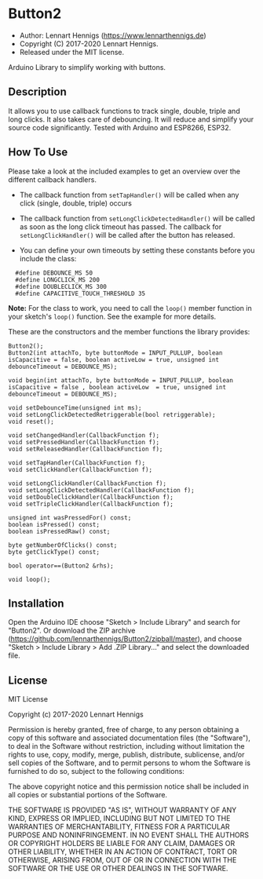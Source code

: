 Button2
======

* Author: Lennart Hennigs (https://www.lennarthennigs.de)
* Copyright (C) 2017-2020 Lennart Hennigs.
* Released under the MIT license.

Arduino Library to simplify working with buttons.


Description
-----------
It allows you to use callback functions to track single, double, triple and long clicks. It also takes care of debouncing. It will reduce and simplify your source code significantly. Tested with Arduino and ESP8266, ESP32.

How To Use
----------
Please take a look at the included examples to get an overview over the different callback handlers. 

- The callback function from ```setTapHandler()```  will be called when any click (single, double, triple) occurs
- The callback function from  ```setLongClickDetectedHandler()``` will be called as soon as the long click timeout has passed. The callback for ```setLongClickHandler()``` will be called after the button has released.

- You can define your own timeouts by setting these constants before you include the class:

```
  #define DEBOUNCE_MS 50
  #define LONGCLICK_MS 200
  #define DOUBLECLICK_MS 300
  #define CAPACITIVE_TOUCH_THRESHOLD 35
```

**Note:** For the class to work, you need to call the `loop()` member function in your sketch's `loop()` function. See the example for more details.


These are the constructors and the member functions the library provides:

```
Button2();
Button2(int attachTo, byte buttonMode = INPUT_PULLUP, boolean isCapacitive = false, boolean activeLow = true, unsigned int debounceTimeout = DEBOUNCE_MS);

void begin(int attachTo, byte buttonMode = INPUT_PULLUP, boolean isCapacitive = false , boolean activeLow  = true, unsigned int debounceTimeout = DEBOUNCE_MS);

void setDebounceTime(unsigned int ms);
void setLongClickDetectedRetriggerable(bool retriggerable);
void reset();

void setChangedHandler(CallbackFunction f);
void setPressedHandler(CallbackFunction f);
void setReleasedHandler(CallbackFunction f);

void setTapHandler(CallbackFunction f);
void setClickHandler(CallbackFunction f);

void setLongClickHandler(CallbackFunction f);
void setLongClickDetectedHandler(CallbackFunction f);
void setDoubleClickHandler(CallbackFunction f);
void setTripleClickHandler(CallbackFunction f);

unsigned int wasPressedFor() const;
boolean isPressed() const;
boolean isPressedRaw() const;

byte getNumberOfClicks() const;
byte getClickType() const;

bool operator==(Button2 &rhs);

void loop();
```

Installation
------------
Open the Arduino IDE choose "Sketch > Include Library" and search for "Button2". 
Or download the ZIP archive (https://github.com/lennarthennigs/Button2/zipball/master), and choose "Sketch > Include Library > Add .ZIP Library..." and select the downloaded file.


License
-------

MIT License

Copyright (c) 2017-2020 Lennart Hennigs

Permission is hereby granted, free of charge, to any person obtaining a copy
of this software and associated documentation files (the "Software"), to deal
in the Software without restriction, including without limitation the rights
to use, copy, modify, merge, publish, distribute, sublicense, and/or sell
copies of the Software, and to permit persons to whom the Software is
furnished to do so, subject to the following conditions:

The above copyright notice and this permission notice shall be included in all
copies or substantial portions of the Software.

THE SOFTWARE IS PROVIDED "AS IS", WITHOUT WARRANTY OF ANY KIND, EXPRESS OR
IMPLIED, INCLUDING BUT NOT LIMITED TO THE WARRANTIES OF MERCHANTABILITY,
FITNESS FOR A PARTICULAR PURPOSE AND NONINFRINGEMENT. IN NO EVENT SHALL THE
AUTHORS OR COPYRIGHT HOLDERS BE LIABLE FOR ANY CLAIM, DAMAGES OR OTHER
LIABILITY, WHETHER IN AN ACTION OF CONTRACT, TORT OR OTHERWISE, ARISING FROM,
OUT OF OR IN CONNECTION WITH THE SOFTWARE OR THE USE OR OTHER DEALINGS IN THE
SOFTWARE.
